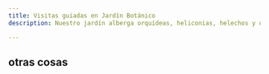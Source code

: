 ```yaml
---
title: Visitas guiadas en Jardín Botánico
description: Nuestro jardín alberga orquídeas, heliconias, helechos y otras especies de plantas de nuestra región.

---
```


## otras cosas

